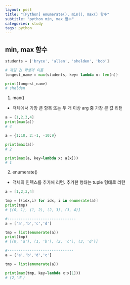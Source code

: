 ```yaml
---
layout: post
title: "[Python] enumerate(), min(), max() 함수"
subtitle: "python min, max 함수"
categories: study
tags: python
---
```


## min, max 함수
```python
students = ['bryce', 'allen', 'shelden', 'bob']

# 제일 긴 학생의 이름
longest_name = max(students, key= lambda n: len(n))

print(longest_name)
# shelden
```


1. max() 
 - 객체에서 가장 큰 항목 또는 두 개 이상 arg 중 가장 큰 값 리턴
```python
a = [1,2,3,4]
print(max(a))
# 4 
```  


```python
a = {1:10, 2:-1, -10:9}

print(max(a))
# 2

print(max(a, key=lambda x: a[x]))
# 1
```

2. enumerate()
 - 객체의 인덱스를 추가해 리턴. 추가한 형태는 tuple 형태로 리턴

```python
a = [1,2,3,4]

tmp = [(idx,i) for idx, i in enumerate(a)]
print(tmp)
# [(0, 1), (1, 2), (2, 3), (3, 4)]

#-------------------------------
a = ['a','b','c','d']

tmp = list(enumerate(a))
print(tmp)
# [(0, 'a'), (1, 'b'), (2, 'c'), (3, 'd')]

#------------------------------
a = ['a','b','d','c']

tmp = list(enumerate(a))

print(max(tmp, key=lambda x:x[1]))
# (2,'d')
```